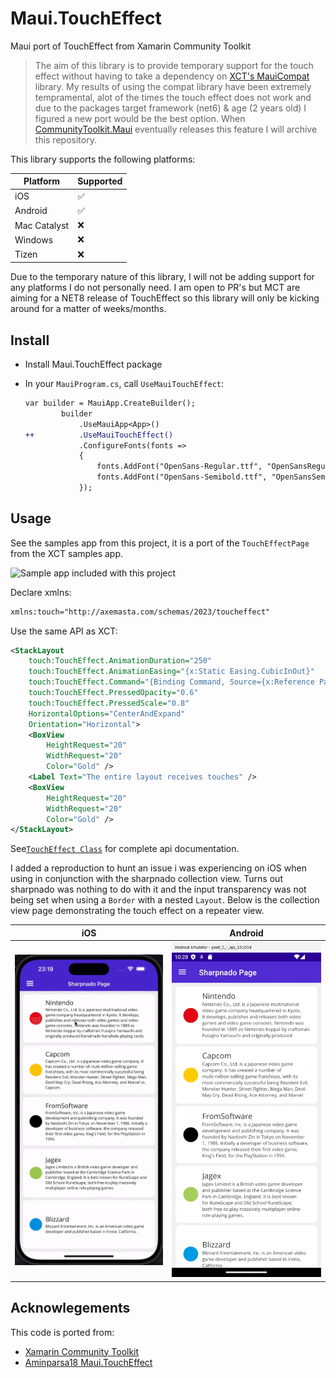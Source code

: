 # Maui.TouchEffect
Maui port of TouchEffect from Xamarin Community Toolkit

> The aim of this library is to provide temporary support for the touch effect without having to take a dependency on [XCT's MauiCompat](https://devblogs.microsoft.com/xamarin/introducing-net-maui-compatibility-for-the-xamarin-community-toolkit/) library. My results of using the compat library have been extremely tempramental, alot of the times the touch effect does not work and due to the packages target framework (net6) & age (2 years old) I figured a new port would be the best option. When [CommunityToolkit.Maui](https://github.com/CommunityToolkit/Maui) eventually releases this feature I will archive this repository.

This library supports the following platforms:

| Platform     | Supported |
| ------------ | --------- |
| iOS          | ✅         |
| Android      | ✅         |
| Mac Catalyst | ❌         |
| Windows      | ❌         |
| Tizen        | ❌         |

Due to the temporary nature of this library, I will not be adding support for any platforms I do not personally need. I am open to PR's but MCT are aiming for a NET8 release of TouchEffect so this library will only be kicking around for a matter of weeks/months.

## Install

- Install Maui.TouchEffect package

- In your `MauiProgram.cs`, call `UseMauiTouchEffect`:
  ```diff
  var builder = MauiApp.CreateBuilder();
          builder
              .UseMauiApp<App>()
  ++          .UseMauiTouchEffect()
              .ConfigureFonts(fonts =>
              {
                  fonts.AddFont("OpenSans-Regular.ttf", "OpenSansRegular");
                  fonts.AddFont("OpenSans-Semibold.ttf", "OpenSansSemibold");
              });
  ```

  

## Usage

See the samples app from this project, it is a port of the `TouchEffectPage` from the XCT samples app.

<img src="assets/Sample_Demonstration.gif" alt="Sample app included with this project" width="500">

Declare xmlns:

```xml
xmlns:touch="http://axemasta.com/schemas/2023/toucheffect"
```

Use the same API as XCT:

```xml
<StackLayout
    touch:TouchEffect.AnimationDuration="250"
    touch:TouchEffect.AnimationEasing="{x:Static Easing.CubicInOut}"
    touch:TouchEffect.Command="{Binding Command, Source={x:Reference Page}}"
    touch:TouchEffect.PressedOpacity="0.6"
    touch:TouchEffect.PressedScale="0.8"
    HorizontalOptions="CenterAndExpand"
    Orientation="Horizontal">
    <BoxView
        HeightRequest="20"
        WidthRequest="20"
        Color="Gold" />
    <Label Text="The entire layout receives touches" />
    <BoxView
        HeightRequest="20"
        WidthRequest="20"
        Color="Gold" />
</StackLayout>
```



See[`TouchEffect Class`](https://learn.microsoft.com/en-us/dotnet/api/xamarin.communitytoolkit.effects.toucheffect?view=xamarin-community-toolkit-sdk) for complete api documentation.

I added a reproduction to hunt an issue i was experiencing on iOS when using in conjunction with the sharpnado collection view. Turns out sharpnado was nothing to do with it and the input transparency was not being set when using a `Border` with a nested `Layout`. Below is the collection view page demonstrating the touch effect on a repeater view.

| iOS                                                          | Android                                                      |
| ------------------------------------------------------------ | ------------------------------------------------------------ |
| ![Touch effect on sharpnado collectionview on ios](assets/touch-effect-ios.gif) | ![Touch effect on sharpnado collectionview on android](assets/touch-effect-android.gif) |

## Acknowlegements

This code is ported from:

- [Xamarin Community Toolkit](https://github.com/xamarin/XamarinCommunityToolkit)
- [Aminparsa18 Maui.TouchEffect](https://github.com/aminparsa18/Maui.TouchEffect/tree/master)
